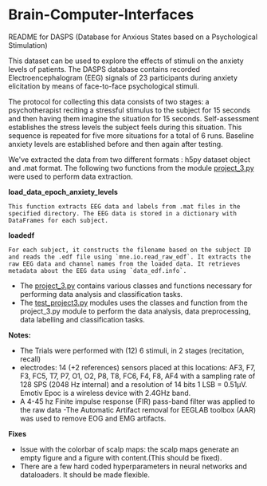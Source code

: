 # Brain-Computer-Interfaces

README for DASPS (Database for Anxious States based on a Psychological Stimulation)

This dataset can be used to explore the effects of stimuli on the anxiety levels of patients. The DASPS database contains recorded Electroencephalogram (EEG) signals of 23 participants during anxiety elicitation by means of face-to-face psychological stimuli.

The protocol for collecting this data consists of two stages: a psychotherapist reciting a stressful stimulus to the subject for 15 seconds and then having them imagine the situation for 15 seconds. Self-assessment establishes the stress levels the subject feels during this situation. This sequence is repeated for five more situations for a total of 6 runs. Baseline anxiety levels are established before and then again after testing.

We've extracted the data from two different formats : h5py dataset object and .mat format. The following two functions from the module [project_3.py](project_3.py) were used to perform data extraction.

**load_data_epoch_anxiety_levels**
``` 
This function extracts EEG data and labels from .mat files in the specified directory. The EEG data is stored in a dictionary with DataFrames for each subject.
```
**loadedf**
```
For each subject, it constructs the filename based on the subject ID and reads the .edf file using `mne.io.read_raw_edf`. It extracts the raw EEG data and channel names from the loaded data. It retrieves metadata about the EEG data using `data_edf.info`.
```
- The [project_3.py](project_3.py) contains various classes and functions necessary for performing data analysis and classification tasks.
- The [test_project3.py](test_project_3.py) modules uses the classes and function from the project_3.py module to perform the data analysis, data preprocessing, data labelling and classification tasks.

**Notes:**
- The Trials were performed with (12) 6 stimuli, in  2 stages (recitation, recall)
- electrodes: 14 (+2 references) sensors placed at this locations: AF3, F7, F3, FC5, T7, P7, O1, O2, P8, T8, FC6, F4, F8, AF4 with a sampling rate of 128 SPS (2048 Hz internal) and a resolution of 14 bits 1 LSB = 0.51μV. Emotiv Epoc is a wireless device with 2.4GHz band.
- A 4-45 hz Finite impulse response (FIR) pass-band filter was applied to the raw data
-The Automatic Artifact removal for EEGLAB toolbox (AAR) was used to remove EOG and EMG artifacts.

**Fixes**
- Issue with the colorbar of scalp maps: the scalp maps generate an empty figure and a figure with content.(This should be fixed).
- There are a few hard coded hyperparameters in neural networks and dataloaders. It should be made flexible.
